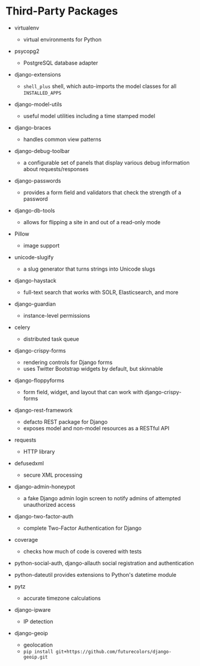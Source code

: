 # Third-Party Packages

* virtualenv
    * virtual environments for Python

* psycopg2
    * PostgreSQL database adapter

* django-extensions
    * `shell_plus` shell, which auto-imports the model classes for all `INSTALLED_APPS`

* django-model-utils
    * useful model utilities including a time stamped model

* django-braces
    * handles common view patterns

* django-debug-toolbar
    * a configurable set of panels that display various debug information about requests/responses

* django-passwords
    * provides a form field and validators that check the strength of a password

* django-db-tools
    * allows for flipping a site in and out of a read-only mode

* Pillow
    * image support

* unicode-slugify
    * a slug generator that turns strings into Unicode slugs

* django-haystack
    * full-text search that works with SOLR, Elasticsearch, and more

* django-guardian
    * instance-level permissions

* celery
    * distributed task queue

* django-crispy-forms
    * rendering controls for Django forms
    * uses Twitter Bootstrap widgets by default, but skinnable

* django-floppyforms
    * form field, widget, and layout that can work with django-crispy-forms

* django-rest-framework
    * defacto REST package for Django
    * exposes model and non-model resources as a RESTful API

* requests
    * HTTP library

* defusedxml
    * secure XML processing

* django-admin-honeypot
    * a fake Django admin login screen to notify admins of attempted unauthorized access

* django-two-factor-auth
    * complete Two-Factor Authentication for Django

* coverage
    * checks how much of code is covered with tests

* python-social-auth, django-allauth
    social registration and authentication

* python-dateutil
    provides extensions to Python's datetime module

* pytz
    * accurate timezone calculations

* django-ipware
    * IP detection

* django-geoip
    * geolocation
    * `pip install git+https://github.com/futurecolors/django-geoip.git`
